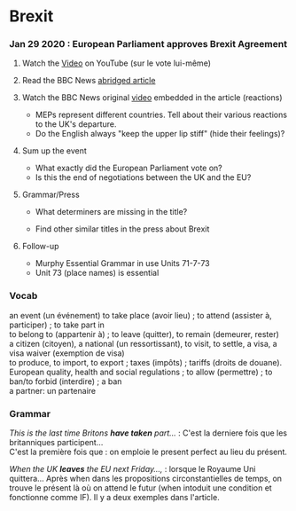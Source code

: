 # Brexit

### Jan 29 2020 : European Parliament approves Brexit Agreement

1. Watch the [Video](https://www.youtube.com/watch?v=nRE44uSaZmc) on YouTube (sur le vote lui-même)

2. Read the BBC News [abridged article](bbcnews_brexit_approval) 

3. Watch the BBC News original [video](https://www.bbc.com/news/uk-politics-51287430) embedded in the article (reactions)
   * MEPs represent different countries. Tell about their various reactions to the UK's departure.  
   * Do the English always "keep the upper lip stiff" (hide their feelings)?
   
4. Sum up the event
   * What exactly did the European Parliament vote on?
   * Is this the end of negotiations between the UK and the EU?
   
5. Grammar/Press
   
   * What determiners are missing in the title?  
   
   * Find other similar titles in the press about Brexit 
   
6. Follow-up  
   * Murphy Essential Grammar in use Units 71-7-73
   * Unit 73 (place names) is essential

### Vocab

an event (un événement) to take place (avoir lieu) ; to attend (assister à, participer) ; to take part in  
to belong to (appartenir à) ; to leave (quitter), to remain (demeurer, rester)  
a citizen (citoyen), a national (un ressortissant), to visit, to settle, a visa, a visa waiver (exemption de visa)  
to produce, to import, to export ; taxes (impôts) ; tariffs (droits de douane).   
European quality, health and social regulations ; to allow (permettre) ; to ban/to forbid (interdire) ; a ban  
a partner: un partenaire

### Grammar

*This is the last time Britons **have taken** part…* : C'est la derniere fois que les britanniques participent…  
C'est la première fois que :  on emploie le present perfect au lieu du présent.

*When the UK **leaves** the EU next Friday…,* : lorsque le Royaume Uni quittera… 
Après when dans les propositions circonstantielles de temps, on trouve le présent là où on attend le futur (when intoduit une condition et fonctionne comme IF). Il y a deux exemples dans l'article.  

